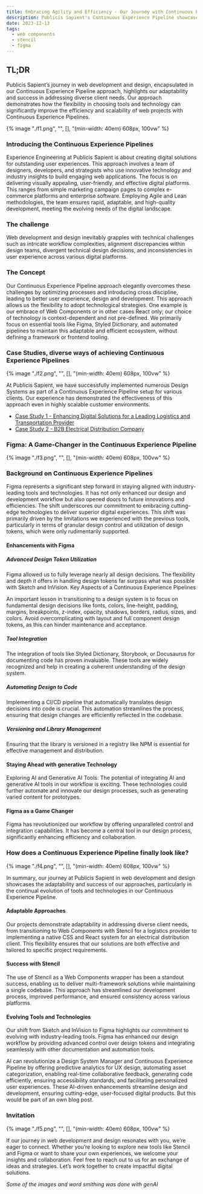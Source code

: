 ```yaml
---
title: Embracing Agility and Efficiency - Our Journey with Continuous Experience Pipelines
description: Publicis Sapient's Continuous Experience Pipeline showcases our adaptability in web development, highlighting flexible tool and technology choices to enhance efficiency and scalability in diverse web projects.
date: 2023-12-13
tags:
  - web components
  - stencil
  - figma
---
```


## TL;DR

Publicis Sapient’s journey in web development and design, encapsulated in our Continuous Experience Pipeline approach, highlights our adaptability and success in addressing diverse client needs. Our approach demonstrates how the flexibility in choosing tools and technology can significantly improve the efficiency and scalability of web projects with Continuous Experience Pipelines.

{% image "./f1.png", "", [], "(min-width: 40em) 608px, 100vw" %}

### Introducing the Continuous Experience Pipelines

Experience Engineering at Publicis Sapient is about creating digital solutions for outstanding user experiences. This approach involves a team of designers, developers, and strategists who use innovative technology and industry insights to build engaging web applications. The focus is on delivering visually appealing, user-friendly, and effective digital platforms. This ranges from simple marketing campaign pages to complex e-commerce platforms and enterprise software. Employing Agile and Lean methodologies, the team ensures rapid, adaptable, and high-quality development, meeting the evolving needs of the digital landscape.

### The challenge

Web development and design inevitably grapples with technical challenges such as intricate workflow complexities, alignment discrepancies within design teams, divergent technical design decisions, and inconsistencies in user experience across various digital platforms.

### The Concept

Our Continuous Experience Pipeline approach elegantly overcomes these challenges by optimizing processes and introducing cross discipline, leading to better user experience, design and development. This approach allows us the flexibility to adopt technological strategies. One example is our embrace of Web Components or in other cases React only; our choice of technology is context-dependent and not pre-defined. We primarily focus on essential tools like Figma, Styled Dictionary, and automated pipelines to maintain this adaptable and efficient ecosystem, without defining a framework or frontend tooling.

### Case Studies, diverse ways of achieving Continuous Experience Pipelines

{% image "./f2.png", "", [], "(min-width: 40em) 608px, 100vw" %}

At Publicis Sapient, we have successfully implemented numerous Design Systems as part of a Continuous Experience Pipeline setup for various clients. Our experience has demonstrated the effectiveness of this approach even in highly scalable customer environments.

- [Case Study 1 - Enhancing Digital Solutions for a Leading Logistics and Transportation Provider](/blog/ContinuousExperiencePipelinesCase1/)
- [Case Study 2 - B2B Electrical Distribution Company](/blog/ContinuousExperiencePipelinesCase2/)

### Figma: A Game-Changer in the Continuous Experience Pipeline

{% image "./f3.png", "", [], "(min-width: 40em) 608px, 100vw" %}

### Background on Continuous Experience Pipelines

Figma represents a significant step forward in staying aligned with industry-leading tools and technologies. It has not only enhanced our design and development workflow but also opened doors to future innovations and efficiencies. The shift underscores our commitment to embracing cutting-edge technologies to deliver superior digital experiences. This shift was primarily driven by the limitations we experienced with the previous tools, particularly in terms of granular design control and utilization of design tokens, which were only rudimentarily supported.

#### Enhancements with Figma

##### Advanced Design Token Utilization

Figma allowed us to fully leverage nearly all design decisions. The flexibility and depth it offers in handling design tokens far surpass what was possible with Sketch and InVision.
Key Aspects of a Continuous Experience Pipelines

An important lesson in transitioning to a design system is to focus on fundamental design decisions like fonts, colors, line-height, padding, margins, breakpoints, z-index, opacity, shadows, borders, radius, sizes, and colors. Avoid overcomplicating with layout and full component design tokens, as this can hinder maintenance and acceptance.

##### Tool Integration

The integration of tools like Styled Dictionary, Storybook, or Docusaurus for documenting code has proven invaluable. These tools are widely recognized and help in creating a coherent understanding of the design system.

##### Automating Design to Code

Implementing a CI/CD pipeline that automatically translates design decisions into code is crucial. This automation streamlines the process, ensuring that design changes are efficiently reflected in the codebase.

##### Versioning and Library Management

Ensuring that the library is versioned in a registry like NPM is essential for effective management and distribution.

#### Staying Ahead with generative Technology

Exploring AI and Generative AI Tools: The potential of integrating AI and generative AI tools in our workflow is exciting. These technologies could further automate and innovate our design processes, such as generating varied content for prototypes.

#### Figma as a Game Changer

Figma has revolutionized our workflow by offering unparalleled control and integration capabilities. It has become a central tool in our design process, significantly enhancing efficiency and collaboration.

### How does a Continuous Experience Pipeline finally look like?

{% image "./f4.png", "", [], "(min-width: 40em) 608px, 100vw" %}

In summary, our journey at Publicis Sapient in web development and design showcases the adaptability and success of our approaches, particularly in the continual evolution of tools and technologies in our Continuous Experience Pipeline.

#### Adaptable Approaches

Our projects demonstrate adaptability in addressing diverse client needs, from transitioning to Web Components with Stencil for a logistics provider to implementing a native CSS and React system for an electrical distribution client. This flexibility ensures that our solutions are both effective and tailored to specific project requirements.

#### Success with Stencil

The use of Stencil as a Web Components wrapper has been a standout success, enabling us to deliver multi-framework solutions while maintaining a single codebase. This approach has streamlined our development process, improved performance, and ensured consistency across various platforms.

#### Evolving Tools and Technologies

Our shift from Sketch and InVision to Figma highlights our commitment to evolving with industry-leading tools. Figma has enhanced our design workflow by providing advanced control over design tokens and integrating seamlessly with other documentation and automation tools.

AI can revolutionize a Design System Manager and Continuous Experience Pipeline by offering predictive analytics for UX design, automating asset categorization, enabling real-time collaborative feedback, generating code efficiently, ensuring accessibility standards, and facilitating personalized user experiences. These AI-driven enhancements streamline design and development, ensuring cutting-edge, user-focused digital products. But this would be part of an own blog post.

### Invitation

{% image "./f5.png", "", [], "(min-width: 40em) 608px, 100vw" %}

If our journey in web development and design resonates with you, we’re eager to connect. Whether you’re looking to explore new tools like Stencil and Figma or want to share your own experiences, we welcome your insights and collaboration. Feel free to reach out to us for an exchange of ideas and strategies. Let’s work together to create impactful digital solutions.

_Some of the images and word smithing was done with genAI_
